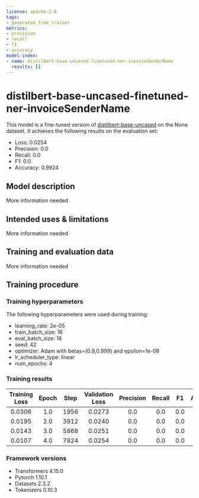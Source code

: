 ```yaml
---
license: apache-2.0
tags:
- generated_from_trainer
metrics:
- precision
- recall
- f1
- accuracy
model-index:
- name: distilbert-base-uncased-finetuned-ner-invoiceSenderName
  results: []
---
```


<!-- This model card has been generated automatically according to the information the Trainer had access to. You
should probably proofread and complete it, then remove this comment. -->

# distilbert-base-uncased-finetuned-ner-invoiceSenderName

This model is a fine-tuned version of [distilbert-base-uncased](https://huggingface.co/distilbert-base-uncased) on the None dataset.
It achieves the following results on the evaluation set:
- Loss: 0.0254
- Precision: 0.0
- Recall: 0.0
- F1: 0.0
- Accuracy: 0.9924

## Model description

More information needed

## Intended uses & limitations

More information needed

## Training and evaluation data

More information needed

## Training procedure

### Training hyperparameters

The following hyperparameters were used during training:
- learning_rate: 2e-05
- train_batch_size: 16
- eval_batch_size: 16
- seed: 42
- optimizer: Adam with betas=(0.9,0.999) and epsilon=1e-08
- lr_scheduler_type: linear
- num_epochs: 4

### Training results

| Training Loss | Epoch | Step | Validation Loss | Precision | Recall | F1  | Accuracy |
|:-------------:|:-----:|:----:|:---------------:|:---------:|:------:|:---:|:--------:|
| 0.0306        | 1.0   | 1956 | 0.0273          | 0.0       | 0.0    | 0.0 | 0.9901   |
| 0.0195        | 2.0   | 3912 | 0.0240          | 0.0       | 0.0    | 0.0 | 0.9914   |
| 0.0143        | 3.0   | 5868 | 0.0251          | 0.0       | 0.0    | 0.0 | 0.9921   |
| 0.0107        | 4.0   | 7824 | 0.0254          | 0.0       | 0.0    | 0.0 | 0.9924   |


### Framework versions

- Transformers 4.15.0
- Pytorch 1.10.1
- Datasets 2.3.2
- Tokenizers 0.10.3

